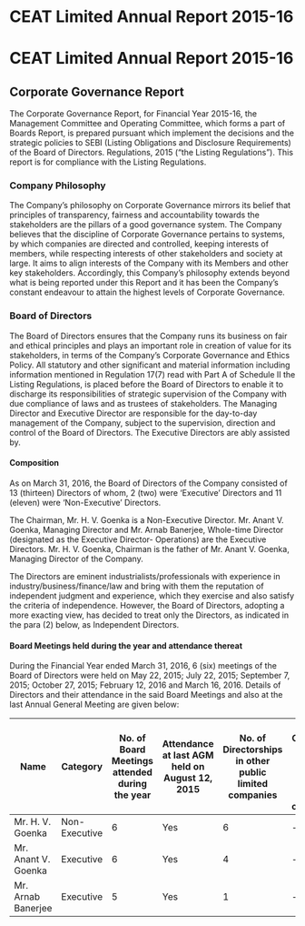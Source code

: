 # CEAT Limited Annual Report 2015-16

# CEAT Limited Annual Report 2015-16

## Corporate Governance Report

The Corporate Governance Report, for Financial Year 2015-16, the Management Committee and Operating Committee, which forms a part of Boards Report, is prepared pursuant which implement the decisions and the strategic policies to SEBI (Listing Obligations and Disclosure Requirements) of the Board of Directors. Regulations, 2015 (“the Listing Regulations”). This report is for compliance with the Listing Regulations.

### Company Philosophy

The Company’s philosophy on Corporate Governance mirrors its belief that principles of transparency, fairness and accountability towards the stakeholders are the pillars of a good governance system. The Company believes that the discipline of Corporate Governance pertains to systems, by which companies are directed and controlled, keeping interests of members, while respecting interests of other stakeholders and society at large. It aims to align interests of the Company with its Members and other key stakeholders. Accordingly, this Company’s philosophy extends beyond what is being reported under this Report and it has been the Company’s constant endeavour to attain the highest levels of Corporate Governance.

### Board of Directors

The Board of Directors ensures that the Company runs its business on fair and ethical principles and plays an important role in creation of value for its stakeholders, in terms of the Company’s Corporate Governance and Ethics Policy. All statutory and other significant and material information including information mentioned in Regulation 17(7) read with Part A of Schedule II the Listing Regulations, is placed before the Board of Directors to enable it to discharge its responsibilities of strategic supervision of the Company with due compliance of laws and as trustees of stakeholders. The Managing Director and Executive Director are responsible for the day-to-day management of the Company, subject to the supervision, direction and control of the Board of Directors. The Executive Directors are ably assisted by.

#### Composition

As on March 31, 2016, the Board of Directors of the Company consisted of 13 (thirteen) Directors of whom, 2 (two) were ‘Executive’ Directors and 11 (eleven) were ‘Non-Executive’ Directors.

The Chairman, Mr. H. V. Goenka is a Non-Executive Director. Mr. Anant V. Goenka, Managing Director and Mr. Arnab Banerjee, Whole-time Director (designated as the Executive Director- Operations) are the Executive Directors. Mr. H. V. Goenka, Chairman is the father of Mr. Anant V. Goenka, Managing Director of the Company.

The Directors are eminent industrialists/professionals with experience in industry/business/finance/law and bring with them the reputation of independent judgment and experience, which they exercise and also satisfy the criteria of independence. However, the Board of Directors, adopting a more exacting view, has decided to treat only the Directors, as indicated in the para (2) below, as Independent Directors.

#### Board Meetings held during the year and attendance thereat

During the Financial Year ended March 31, 2016, 6 (six) meetings of the Board of Directors were held on May 22, 2015; July 22, 2015; September 7, 2015; October 27, 2015; February 12, 2016 and March 16, 2016. Details of Directors and their attendance in the said Board Meetings and also at the last Annual General Meeting are given below:

|Name|Category|No. of Board Meetings attended during the year|Attendance at last AGM held on August 12, 2015|No. of Directorships in other public limited companies|No. of Committee positions held in other public limited companies|
|---|---|---|---|---|---|
|Mr. H. V. Goenka|Non-Executive|6|Yes|6|-|
|Mr. Anant V. Goenka|Executive|6|Yes|4|-|
|Mr. Arnab Banerjee|Executive|5|Yes|1|-|